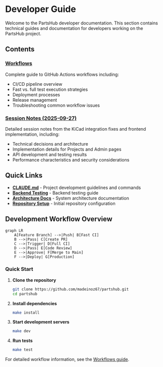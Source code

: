# Developer Guide

Welcome to the PartsHub developer documentation. This section contains technical guides and documentation for developers working on the PartsHub project.

## Contents

### [Workflows](workflows.md)
Complete guide to GitHub Actions workflows including:
- CI/CD pipeline overview
- Fast vs. full test execution strategies
- Deployment processes
- Release management
- Troubleshooting common workflow issues

### [Session Notes (2025-09-27)](session-notes-2025-09-27.md)
Detailed session notes from the KiCad integration fixes and frontend implementation, including:
- Technical decisions and architecture
- Implementation details for Projects and Admin pages
- API development and testing results
- Performance characteristics and security considerations

## Quick Links

- **[CLAUDE.md](../../CLAUDE.md)** - Project development guidelines and commands
- **[Backend Testing](../backend/testing.md)** - Backend testing guide
- **[Architecture Docs](../architecture/index.md)** - System architecture documentation
- **[Repository Setup](../repository-setup.md)** - Initial repository configuration

## Development Workflow Overview

```mermaid
graph LR
    A[Feature Branch] -->|Push| B[Fast CI]
    B -->|Pass| C[Create PR]
    C -->|Trigger| D[Full CI]
    D -->|Pass| E[Code Review]
    E -->|Approve| F[Merge to Main]
    F -->|Deploy| G[Production]
```

### Quick Start

1. **Clone the repository**
   ```bash
   git clone https://github.com/madeinoz67/partshub.git
   cd partshub
   ```

2. **Install dependencies**
   ```bash
   make install
   ```

3. **Start development servers**
   ```bash
   make dev
   ```

4. **Run tests**
   ```bash
   make test
   ```

For detailed workflow information, see the [Workflows guide](workflows.md).
